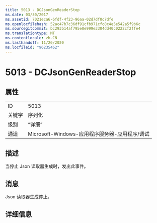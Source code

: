```yaml
---
title: 5013 - DCJsonGenReaderStop
ms.date: 03/30/2017
ms.assetid: 7021eca6-6fdf-4f23-96aa-02d7df0c7dfe
ms.openlocfilehash: 52ac47b7c36df91cfb971cfc8c4e5e542a5f9b6c
ms.sourcegitcommit: bc293b14af795e0e999e3304dd40c0222cf2ffe4
ms.translationtype: MT
ms.contentlocale: zh-CN
ms.lasthandoff: 11/26/2020
ms.locfileid: "96235462"
---
```

# <a name="5013---dcjsongenreaderstop"></a>5013 - DCJsonGenReaderStop

## <a name="properties"></a>属性  
  
|||  
|-|-|  
|ID|5013|  
|关键字|序列化|  
|级别|“详细”|  
|通道|Microsoft-Windows-应用程序服务器-应用程序/调试|  
  
## <a name="description"></a>描述  

 当停止 Json 读取器生成时，发出此事件。  
  
## <a name="message"></a>消息  

 Json 读取器生成停止。  
  
## <a name="details"></a>详细信息
